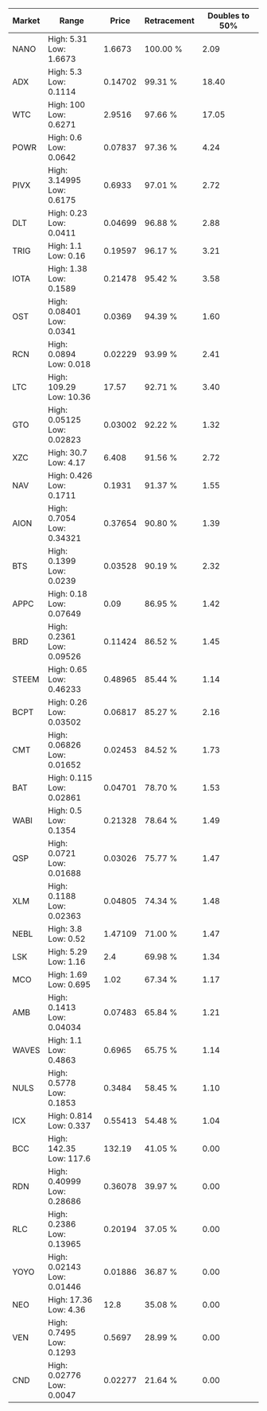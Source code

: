 | Market | Range | Price| Retracement | Doubles to 50% |
| --- | --- | --- | --- | --- |
| NANO | High: 5.31<br />Low: 1.6673 | 1.6673 | 100.00 % | 2.09 |
| ADX | High: 5.3<br />Low: 0.1114 | 0.14702 | 99.31 % | 18.40 |
| WTC | High: 100<br />Low: 0.6271 | 2.9516 | 97.66 % | 17.05 |
| POWR | High: 0.6<br />Low: 0.0642 | 0.07837 | 97.36 % | 4.24 |
| PIVX | High: 3.14995<br />Low: 0.6175 | 0.6933 | 97.01 % | 2.72 |
| DLT | High: 0.23<br />Low: 0.0411 | 0.04699 | 96.88 % | 2.88 |
| TRIG | High: 1.1<br />Low: 0.16 | 0.19597 | 96.17 % | 3.21 |
| IOTA | High: 1.38<br />Low: 0.1589 | 0.21478 | 95.42 % | 3.58 |
| OST | High: 0.08401<br />Low: 0.0341 | 0.0369 | 94.39 % | 1.60 |
| RCN | High: 0.0894<br />Low: 0.018 | 0.02229 | 93.99 % | 2.41 |
| LTC | High: 109.29<br />Low: 10.36 | 17.57 | 92.71 % | 3.40 |
| GTO | High: 0.05125<br />Low: 0.02823 | 0.03002 | 92.22 % | 1.32 |
| XZC | High: 30.7<br />Low: 4.17 | 6.408 | 91.56 % | 2.72 |
| NAV | High: 0.426<br />Low: 0.1711 | 0.1931 | 91.37 % | 1.55 |
| AION | High: 0.7054<br />Low: 0.34321 | 0.37654 | 90.80 % | 1.39 |
| BTS | High: 0.1399<br />Low: 0.0239 | 0.03528 | 90.19 % | 2.32 |
| APPC | High: 0.18<br />Low: 0.07649 | 0.09 | 86.95 % | 1.42 |
| BRD | High: 0.2361<br />Low: 0.09526 | 0.11424 | 86.52 % | 1.45 |
| STEEM | High: 0.65<br />Low: 0.46233 | 0.48965 | 85.44 % | 1.14 |
| BCPT | High: 0.26<br />Low: 0.03502 | 0.06817 | 85.27 % | 2.16 |
| CMT | High: 0.06826<br />Low: 0.01652 | 0.02453 | 84.52 % | 1.73 |
| BAT | High: 0.115<br />Low: 0.02861 | 0.04701 | 78.70 % | 1.53 |
| WABI | High: 0.5<br />Low: 0.1354 | 0.21328 | 78.64 % | 1.49 |
| QSP | High: 0.0721<br />Low: 0.01688 | 0.03026 | 75.77 % | 1.47 |
| XLM | High: 0.1188<br />Low: 0.02363 | 0.04805 | 74.34 % | 1.48 |
| NEBL | High: 3.8<br />Low: 0.52 | 1.47109 | 71.00 % | 1.47 |
| LSK | High: 5.29<br />Low: 1.16 | 2.4 | 69.98 % | 1.34 |
| MCO | High: 1.69<br />Low: 0.695 | 1.02 | 67.34 % | 1.17 |
| AMB | High: 0.1413<br />Low: 0.04034 | 0.07483 | 65.84 % | 1.21 |
| WAVES | High: 1.1<br />Low: 0.4863 | 0.6965 | 65.75 % | 1.14 |
| NULS | High: 0.5778<br />Low: 0.1853 | 0.3484 | 58.45 % | 1.10 |
| ICX | High: 0.814<br />Low: 0.337 | 0.55413 | 54.48 % | 1.04 |
| BCC | High: 142.35<br />Low: 117.6 | 132.19 | 41.05 % | 0.00 |
| RDN | High: 0.40999<br />Low: 0.28686 | 0.36078 | 39.97 % | 0.00 |
| RLC | High: 0.2386<br />Low: 0.13965 | 0.20194 | 37.05 % | 0.00 |
| YOYO | High: 0.02143<br />Low: 0.01446 | 0.01886 | 36.87 % | 0.00 |
| NEO | High: 17.36<br />Low: 4.36 | 12.8 | 35.08 % | 0.00 |
| VEN | High: 0.7495<br />Low: 0.1293 | 0.5697 | 28.99 % | 0.00 |
| CND | High: 0.02776<br />Low: 0.0047 | 0.02277 | 21.64 % | 0.00 |

